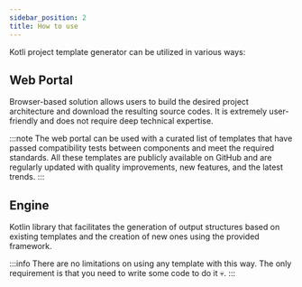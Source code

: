 ```yaml
---
sidebar_position: 2
title: How to use
---
```


Kotli project template generator can be utilized in various ways:

## Web Portal
Browser-based solution allows users to build the desired project architecture and download the resulting source codes.
It is extremely user-friendly and does not require deep technical expertise.

:::note
The web portal can be used with a curated list of templates that have passed compatibility tests between components and meet the required standards.
All these templates are publicly available on GitHub and are regularly updated with quality improvements, new features, and the latest trends.
:::

## Engine
Kotlin library that facilitates the generation of output structures based on existing templates and the creation of new ones using the provided framework.

:::info
There are no limitations on using any template with this way. The only requirement is that you need to write some code to do it 💀.
:::